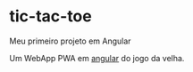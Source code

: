 # tic-tac-toe
Meu primeiro projeto em Angular

<p>Um WebApp PWA em <a href="https://angular.io/docs">angular</a> do jogo da velha.</p>

#
